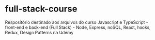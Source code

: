 # full-stack-course
Respositório destinado aos arquivos do curso Javascript e TypeScript - front-end e back-end (Full Stack) - Node, Express, noSQL, React, hooks, Redux, Design Patterns na Udemy
